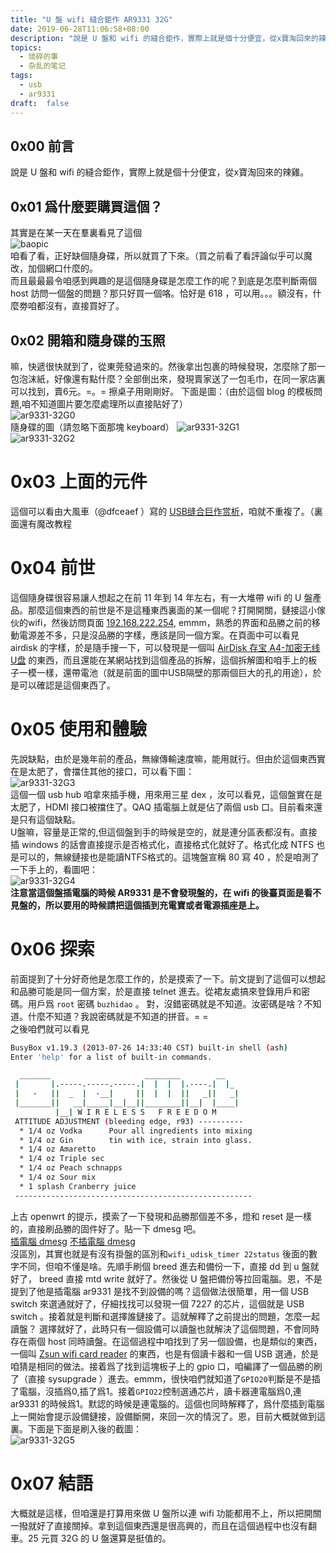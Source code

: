 ```yaml
---
title: "U 盤 wifi 縫合鉅作 AR9331 32G"
date: 2019-06-28T11:06:58+08:00
description: "說是 U 盤和 wifi 的縫合鉅作，實際上就是個十分便宜，從x寶淘回來的辣雞。"
topics:
  - 琐碎的事
  - 杂乱的笔记
tags:
  - usb
  - ar9331
draft:  false
---
```


## 0x00 前言
說是 U 盤和 wifi 的縫合鉅作，實際上就是個十分便宜，從x寶淘回來的辣雞。

## 0x01 爲什麼要購買這個？
其實是在某一天在羣裏看見了這個   
![baopic](https://i.yusa.me/lLiQb8qoJ0j7.jpg)  
咱看了看，正好缺個隨身碟，所以就買了下來。（買之前看了看評論似乎可以魔改，加個網口什麼的。  
而且最最最令咱感到興趣的是這個隨身碟是怎麼工作的呢？到底是怎麼判斷兩個 host 訪問一個盤的問題？那只好買一個咯。恰好是 618 ，可以用。。。額沒有，什麼劵咱都沒有，直接買好了。

## 0x02 開箱和隨身碟的玉照
嘛，快遞很快就到了，從東莞發過來的。然後拿出包裹的時候發現，怎麼除了那一包泡沫紙，好像還有點什麼？全部倒出來，發現賣家送了一包毛巾，在同一家店裏可以找到，賣6元。=。= 擦桌子用剛剛好。
下面是圖：（由於這個 blog 的模板問題,咱不知道圖片要怎麼處理所以直接貼好了）  
![ar9331-32G0](/public/pic/ar9331-32g0.jpg)  
隨身碟的圖（請忽略下面那塊 keyboard）
![ar9331-32G1](/public/pic/ar9331-32g1.jpg)  
![ar9331-32G2](/public/pic/ar9331-32g2.jpg)  

# 0x03 上面的元件
這個可以看由大風車（@dfceaef ）寫的 [USB缝合巨作赏析](https://kirikira.moe/post/38/)，咱就不重複了。（裏面還有魔改教程

# 0x04 前世
這個隨身碟很容易讓人想起之在前 11 年到 14 年左右，有一大堆帶 wifi 的 U 盤產品。那麼這個東西的前世是不是這種東西裏面的某一個呢？打開開關，鏈接這小傢伙的wifi，然後訪問頁面 [192.168.222.254](http://192.168.222.254), emmm，熟悉的界面和品勝之前的移動電源差不多，只是沒品勝的字樣，應該是同一個方案。在頁面中可以看見 airdisk 的字樣，於是隨手搜一下，可以發現是一個叫 [AirDisk 存宝 A4-加密无线U盘](https://www.airdisk.cc/products/p-1.html) 的東西，而且還能在某網站找到這個產品的拆解，這個拆解圖和咱手上的板子一模一樣，還帶電池（就是前面的圖中USB隔壁的那兩個巨大的孔的用途），於是可以確認是這個東西了。

# 0x05 使用和體驗
先說缺點，由於是幾年前的產品，無線傳輸速度嘛，能用就行。但由於這個東西實在是太肥了，會擋住其他的接口，可以看下圖：  
![ar9331-32G3](/public/pic/ar9331-32g3.jpg)  
這個一個 usb hub 咱拿來插手機，用來用三星 dex ，汝可以看見，這個盤實在是太肥了，HDMI 接口被擋住了。QAQ 插電腦上就是佔了兩個 usb 口。目前看來還是只有這個缺點。  
U盤嘛，容量是正常的,但這個盤到手的時候是空的，就是連分區表都沒有。直接插 windows 的話會直接提示是否格式化，直接格式化就好了。格式化成 NTFS 也是可以的，無線鏈接也是能讀NTFS格式的。這塊盤宣稱 80 寫 40 ，於是咱測了一下手上的，看圖吧：  
![ar9331-32G4](/public/pic/ar9331-32g4.jpg)  
**注意當這個盤插電腦的時候 AR9331 是不會發現盤的，在 wifi 的後臺頁面是看不見盤的，所以要用的時候請把這個插到充電寶或者電源插座是上。**

# 0x06 探索
前面提到了十分好奇他是怎麼工作的，於是摸索了一下。前文提到了這個可以想起和品勝可能是同一個方案，於是直接 telnet 進去。從裙友處搞來登錄用戶和密碼。用戶爲 `root` 密碼 `buzhidao` 。 對，沒錯密碼就是不知道。汝密碼是啥？不知道。什麼不知道？我說密碼就是不知道的拼音。= =  
之後咱們就可以看見  
```bash
BusyBox v1.19.3 (2013-07-26 14:33:40 CST) built-in shell (ash)
Enter 'help' for a list of built-in commands.

  _______                     ________        __
 |       |.-----.-----.-----.|  |  |  |.----.|  |_
 |   -   ||  _  |  -__|     ||  |  |  ||   _||   _|
 |_______||   __|_____|__|__||________||__|  |____|
          |__| W I R E L E S S   F R E E D O M
 ATTITUDE ADJUSTMENT (bleeding edge, r93) ----------
  * 1/4 oz Vodka      Pour all ingredients into mixing
  * 1/4 oz Gin        tin with ice, strain into glass.
  * 1/4 oz Amaretto
  * 1/4 oz Triple sec
  * 1/4 oz Peach schnapps
  * 1/4 oz Sour mix
  * 1 splash Cranberry juice
 -----------------------------------------------------
 ```
上古 openwrt 的提示，摸索了一下發現和品勝那個差不多，燈和 reset 是一樣的，直接刷品勝的固件好了。貼一下 dmesg 吧。  
[插電腦 dmesg](https://fars.ee/QVMv) [不插電腦 dmesg](https://fars.ee/qmsT)  
沒區別，其實也就是有沒有掛盤的區別和` wifi_udisk_timer 22status ` 後面的數字不同，但咱不懂是啥。先順手刷個 breed 進去和備份一下，直接 dd 到 u 盤就好了， breed 直接 mtd write 就好了。然後從 U 盤把備份等拉回電腦。恩，不是提到了他是插電腦 ar9331 是找不到設備的嗎？這個做法很簡單，用一個 USB switch 來選通就好了，仔細找找可以發現一個 7227 的芯片，這個就是 USB switch 。接着就是判斷和選擇誰鏈接了。這就解釋了之前提出的問題，怎麼一起讀盤？ 選擇就好了，此時只有一個設備可以讀盤也就解決了這個問題，不會同時存在兩個 host 同時讀盤。在這個過程中咱找到了另一個設備，也是類似的東西，一個叫 [Zsun wifi card reader](https://openwrt.org/toh/zsun/wifi-card-reader) 的東西，也是有個讀卡器和一個 USB 選通，於是咱猜是相同的做法。接着爲了找到這塊板子上的 gpio 口，咱編譯了一個品勝的刷了（直接 sysupgrade ）進去。emmm，很快咱們就知道了` GPIO20 `判斷是不是插了電腦，沒插爲0,插了爲1。接着` GPIO22 `控制選通芯片，讀卡器連電腦爲0,連 ar9331 的時候爲1。默認的時候是連電腦的。這個也同時解釋了，爲什麼插到電腦上一開始會提示設備鏈接，設備斷開，來回一次的情況了。恩，目前大概就做到這裏。下面是下面是刷入後的截圖：  
![ar9331-32G5](/public/pic/ar9331-32g5.png)  

# 0x07 結語
大概就是這樣，但咱還是打算用來做 U 盤所以連 wifi 功能都用不上，所以把開關一撥就好了直接關掉。拿到這個東西還是很高興的，而且在這個過程中也沒有翻車。25 元買 32G 的 U 盤還算是挺值的。

